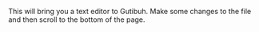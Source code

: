 This will bring you a text editor to Gutibuh. Make some changes to the file and then scroll to the bottom of the page.
